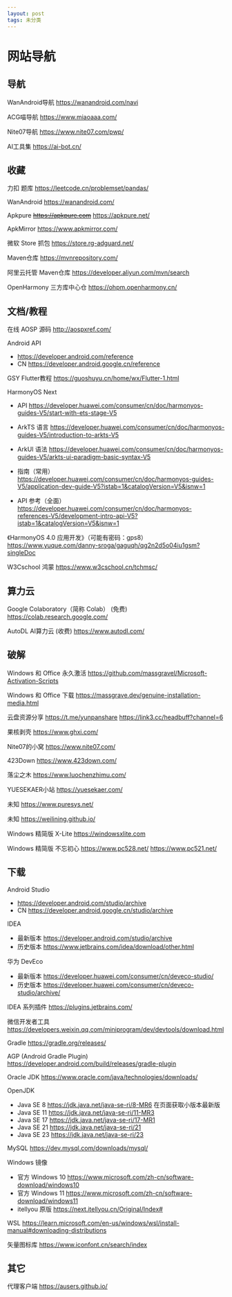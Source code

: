 ```yaml
---
layout: post
tags: 未分类
---
```


# 网站导航

## 导航

WanAndroid导航 <https://wanandroid.com/navi>

ACG喵导航 <https://www.miaoaaa.com/>

Nite07导航 <https://www.nite07.com/pwp/>

AI工具集 <https://ai-bot.cn/>

## 收藏

力扣 题库 <https://leetcode.cn/problemset/pandas/>

WanAndroid <https://wanandroid.com/>

Apkpure ~~<https://apkpure.com>~~ <https://apkpure.net/>

ApkMirror <https://www.apkmirror.com/>

微软 Store 抓包 <https://store.rg-adguard.net/>

Maven仓库 <https://mvnrepository.com/>

阿里云托管 Maven仓库 <https://developer.aliyun.com/mvn/search>

OpenHarmony 三方库中心仓 <https://ohpm.openharmony.cn/>

## 文档/教程

在线 AOSP 源码 <http://aospxref.com/>

Android API

- <https://developer.android.com/reference>
- CN <https://developer.android.google.cn/reference>

GSY Flutter教程 <https://guoshuyu.cn/home/wx/Flutter-1.html>

HarmonyOS Next

- API <https://developer.huawei.com/consumer/cn/doc/harmonyos-guides-V5/start-with-ets-stage-V5>
- ArkTS 语言 <https://developer.huawei.com/consumer/cn/doc/harmonyos-guides-V5/introduction-to-arkts-V5>
- ArkUI 语法 <https://developer.huawei.com/consumer/cn/doc/harmonyos-guides-V5/arkts-ui-paradigm-basic-syntax-V5>

- 指南（常用） <https://developer.huawei.com/consumer/cn/doc/harmonyos-guides-V5/application-dev-guide-V5?istab=1&catalogVersion=V5&isnw=1>
- API 参考（全面）<https://developer.huawei.com/consumer/cn/doc/harmonyos-references-V5/development-intro-api-V5?istab=1&catalogVersion=V5&isnw=1>

《HarmonyOS 4.0 应用开发》（可能有密码：gps8） <https://www.yuque.com/danny-sroga/gaguqh/qg2n2d5o04iu1gsm?singleDoc>

W3Cschool 鸿蒙 <https://www.w3cschool.cn/tchmsc/>

## 算力云

Google Colaboratory（简称 Colab） (免费) <https://colab.research.google.com/>

AutoDL AI算力云 (收费) <https://www.autodl.com/>

## 破解

Windows 和 Office 永久激活 <https://github.com/massgravel/Microsoft-Activation-Scripts>

Windows 和 Office 下载 <https://massgrave.dev/genuine-installation-media.html>

云盘资源分享 <https://t.me/yunpanshare> <https://link3.cc/headbuff?channel=6>

果核剥壳 <https://www.ghxi.com/>

Nite07的小窝 <https://www.nite07.com/>

423Down <https://www.423down.com/>

落尘之木 <https://www.luochenzhimu.com/>

YUESEKAER小站 <https://yuesekaer.com/>

未知 <https://www.puresys.net/>

未知 <https://weilining.github.io/>

Windows 精简版 X-Lite <https://windowsxlite.com>

Windows 精简版 不忘初心 <https://www.pc528.net/> <https://www.pc521.net/>

## 下载

Android Studio

- <https://developer.android.com/studio/archive>
- CN <https://developer.android.google.cn/studio/archive>

IDEA

- 最新版本 <https://developer.android.com/studio/archive>
- 历史版本 <https://www.jetbrains.com/idea/download/other.html>

华为 DevEco

- 最新版本 <https://developer.huawei.com/consumer/cn/deveco-studio/>
- 历史版本 <https://developer.huawei.com/consumer/cn/deveco-studio/archive/>

IDEA 系列插件 <https://plugins.jetbrains.com/>

微信开发者工具 <https://developers.weixin.qq.com/miniprogram/dev/devtools/download.html>

Gradle <https://gradle.org/releases/>

AGP (Android Gradle Plugin) <https://developer.android.com/build/releases/gradle-plugin>

Oracle JDK <https://www.oracle.com/java/technologies/downloads/>

OpenJDK

- Java SE 8 <https://jdk.java.net/java-se-ri/8-MR6> 在页面获取小版本最新版
- Java SE 11 <https://jdk.java.net/java-se-ri/11-MR3>
- Java SE 17 <https://jdk.java.net/java-se-ri/17-MR1>
- Java SE 21 <https://jdk.java.net/java-se-ri/21>
- Java SE 23 <https://jdk.java.net/java-se-ri/23>

MySQL <https://dev.mysql.com/downloads/mysql/>

Windows 镜像

- 官方 Windows 10 <https://www.microsoft.com/zh-cn/software-download/windows10>
- 官方 Windows 11 <https://www.microsoft.com/zh-cn/software-download/windows11>
- itellyou 原版 <https://next.itellyou.cn/Original/Index#>

WSL <https://learn.microsoft.com/en-us/windows/wsl/install-manual#downloading-distributions>

矢量图标库 <https://www.iconfont.cn/search/index>

## 其它

代理客户端 <https://ausers.github.io/>

